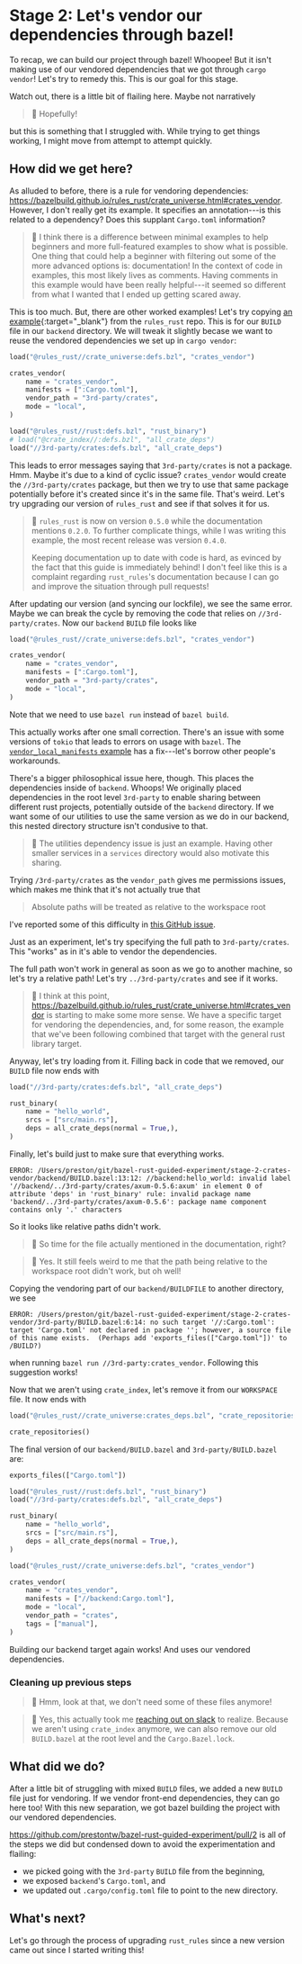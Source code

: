 # Stage 2: Let's vendor our dependencies through bazel!

To recap, we can build our project through bazel! Whoopee!
But it isn't making use of our vendored dependencies that we got
through `cargo vendor`! Let's try to remedy this.
This is our goal for this stage.

Watch out, there is a little bit of flailing here.
Maybe not narratively

> :facepalm: Hopefully!

but this is something that I struggled with.
While trying to get things working,
I might move from attempt to attempt quickly.

## How did we get here?

As alluded to before, there is a rule for vendoring dependencies:
https://bazelbuild.github.io/rules_rust/crate_universe.html#crates_vendor.
However, I don't really get its example.
It specifies an annotation---is this related to a dependency?
Does this supplant `Cargo.toml` information?

> :eyes: I think there is a difference between minimal examples
> to help beginners and more full-featured examples to show what
> is possible. One thing that could help a beginner with filtering
> out some of the more advanced options is: documentation!
> In the context of code in examples, this most likely lives
> as comments. Having comments in this example would have been
> really helpful---it seemed so different from what I wanted
> that I ended up getting scared away.

This is too much. But, there are other worked examples!
Let's try copying [an example](https://github.com/bazelbuild/rules_rust/blob/0265c293f195a59da45f83aafcfca78eaf43a4c5/examples/crate_universe/vendor_local_manifests/BUILD.bazel){:target="\_blank"} from the `rules_rust` repo.
This is for our `BUILD` file in our `backend` directory.
We will tweak it slightly becase we want to reuse the vendored
dependencies we set up in `cargo vendor`:

```python
load("@rules_rust//crate_universe:defs.bzl", "crates_vendor")

crates_vendor(
    name = "crates_vendor",
    manifests = [":Cargo.toml"],
    vendor_path = "3rd-party/crates",
    mode = "local",
)

load("@rules_rust//rust:defs.bzl", "rust_binary")
# load("@crate_index//:defs.bzl", "all_crate_deps")
load("//3rd-party/crates:defs.bzl", "all_crate_deps")
```

This leads to error messages saying that
`3rd-party/crates` is not a package. Hmm.
Maybe it's due to a kind of cyclic issue?
`crates_vendor` would create the `//3rd-party/crates` package,
but then we try to use that same package potentially
before it's created since it's in the same file.
That's weird. Let's try upgrading our version of `rules_rust`
and see if that solves it for us.

> :eyes: `rules_rust` is now on version `0.5.0`
> while the documentation mentions `0.2.0`.
> To further complicate things, while I was writing this example,
> the most recent release was version `0.4.0`.
>
> Keeping documentation up to date with code is hard,
> as evinced by the fact that this guide is immediately behind!
> I don't feel like this is a complaint regarding `rust_rules`'s documentation
> because I can go and improve the situation through pull requests!

After updating our version (and syncing our lockfile),
we see the same error.
Maybe we can break the cycle by removing the code that relies
on `//3rd-party/crates`.
Now our `backend` `BUILD` file looks like

```python
load("@rules_rust//crate_universe:defs.bzl", "crates_vendor")

crates_vendor(
    name = "crates_vendor",
    manifests = [":Cargo.toml"],
    vendor_path = "3rd-party/crates",
    mode = "local",
)
```

Note that we need to use `bazel run` instead of `bazel build`.

This actually works after one small correction.
There's an issue with some versions of `tokio` that leads
to errors on usage with `bazel`.
The [`vendor_local_manifests` example](https://github.com/bazelbuild/rules_rust/blob/0265c293f195a59da45f83aafcfca78eaf43a4c5/examples/crate_universe/vendor_local_manifests/Cargo.toml#L8) has a fix---let's
borrow other people's workarounds.

There's a bigger philosophical issue here, though.
This places the dependencies inside of `backend`.
Whoops! We originally placed dependencies in the root level `3rd-party`
to enable sharing between different rust projects,
potentially outside of the `backend` directory.
If we want some of our utilities to use the same
version as we do in our backend, this nested directory
structure isn't condusive to that.

> :eyes: The utilities dependency issue is just an example.
> Having other smaller services
> in a `services` directory would also motivate this sharing.

Trying `/3rd-party/crates` as the `vendor_path` gives me permissions issues,
which makes me think that it's not actually true that

> Absolute paths will be treated as relative to the workspace root

I've reported some of this difficulty in [this GitHub issue](https://github.com/bazelbuild/rules_rust/issues/1341).

Just as an experiment, let's try specifying the full path to `3rd-party/crates`.
This "works" as in it's able to vendor the dependencies.

The full path won't work in general as soon as we go to another machine,
so let's try a relative path!
Let's try `../3rd-party/crates` and see if it works.

> :facepalm: I think at this point,
> https://bazelbuild.github.io/rules_rust/crate_universe.html#crates_vendor
> is starting to make some more sense.
> We have a specific target for vendoring the dependencies,
> and, for some reason,
> the example that we've been following combined that target with
> the general rust library target.

Anyway, let's try loading from it. Filling back in code that we removed,
our `BUILD` file now ends with

```python
load("//3rd-party/crates:defs.bzl", "all_crate_deps")

rust_binary(
    name = "hello_world",
    srcs = ["src/main.rs"],
    deps = all_crate_deps(normal = True,),
)
```

Finally, let's build just to make sure that everything works.

```
ERROR: /Users/preston/git/bazel-rust-guided-experiment/stage-2-crates-vendor/backend/BUILD.bazel:13:12: //backend:hello_world: invalid label '//backend/../3rd-party/crates/axum-0.5.6:axum' in element 0 of attribute 'deps' in 'rust_binary' rule: invalid package name 'backend/../3rd-party/crates/axum-0.5.6': package name component contains only '.' characters
```

So it looks like relative paths didn't work.

> :eyes: So time for the file actually mentioned in the documentation, right?

> :facepalm: Yes. It still feels weird to me that the path
> being relative to the workspace root didn't work, but oh well!

Copying the vendoring part of our `backend/BUILDFILE` to
another directory, we see

```
ERROR: /Users/preston/git/bazel-rust-guided-experiment/stage-2-crates-vendor/3rd-party/BUILD.bazel:6:14: no such target '//:Cargo.toml': target 'Cargo.toml' not declared in package ''; however, a source file of this name exists.  (Perhaps add 'exports_files(["Cargo.toml"])' to /BUILD?)
```

when running `bazel run //3rd-party:crates_vendor`.
Following this suggestion works!

Now that we aren't using `crate_index`,
let's remove it from our `WORKSPACE` file.
It now ends with

```python
load("@rules_rust//crate_universe:crates_deps.bzl", "crate_repositories")

crate_repositories()
```

The final version of our `backend/BUILD.bazel` and `3rd-party/BUILD.bazel` are:

```python
exports_files(["Cargo.toml"])

load("@rules_rust//rust:defs.bzl", "rust_binary")
load("//3rd-party/crates:defs.bzl", "all_crate_deps")

rust_binary(
    name = "hello_world",
    srcs = ["src/main.rs"],
    deps = all_crate_deps(normal = True,),
)
```

```python
load("@rules_rust//crate_universe:defs.bzl", "crates_vendor")

crates_vendor(
    name = "crates_vendor",
    manifests = ["//backend:Cargo.toml"],
    mode = "local",
    vendor_path = "crates",
    tags = ["manual"],
)
```

Building our backend target again works!
And uses our vendored dependencies.

### Cleaning up previous steps

> :eyes: Hmm, look at that, we don't need some of these files anymore!

> :facepalm: Yes, this actually took me [reaching out on slack](https://bazelbuild.slack.com/archives/CSV56UT0F) to realize.
> Because we aren't using `crate_index` anymore,
> we can also remove our old `BUILD.bazel` at the root level
> and the `Cargo.Bazel.lock`.

## What did we do?

After a little bit of struggling with mixed `BUILD` files,
we added a new `BUILD` file just for vendoring.
If we vendor front-end dependencies, they can go here too!
With this new separation, we got bazel building the project
with our vendored dependencies.

https://github.com/prestontw/bazel-rust-guided-experiment/pull/2
is all of the steps we did but condensed down to avoid
the experimentation and flailing:

- we picked going with the `3rd-party` `BUILD` file from the beginning,
- we exposed `backend`'s `Cargo.toml`, and
- we updated out `.cargo/config.toml` file to point to the new directory.

## What's next?

Let's go through the process of upgrading `rust_rules`
since a new version came out since I started writing this!
